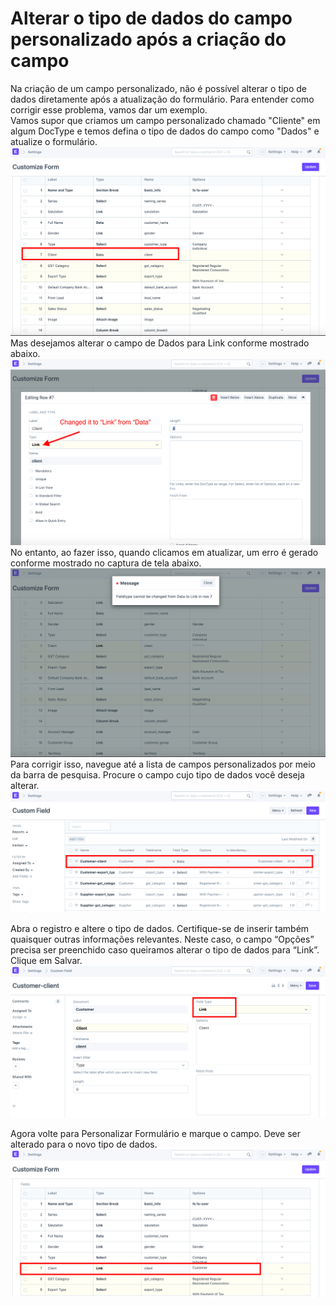 # Alterar o tipo de dados do campo personalizado após a criação do campo



Na criação de um campo personalizado, não é possível alterar o tipo de dados diretamente após a atualização do formulário. Para entender como corrigir esse problema, vamos dar um exemplo.  
Vamos supor que criamos um campo personalizado chamado "Cliente" em algum DocType e temos defina o tipo de dados do campo como "Dados" e atualize o formulário.  
![](/files/oC1x4VU.png)  
Mas desejamos alterar o campo de Dados para Link conforme mostrado abaixo.  
![](/files/ipJDZu3.png)  
No entanto, ao fazer isso, quando clicamos em atualizar, um erro é gerado conforme mostrado no captura de tela abaixo.  
![](/files/j6CBjuB.png)  
 Para corrigir isso, navegue até a lista de campos personalizados por meio da barra de pesquisa. Procure o campo cujo tipo de dados você deseja alterar.  
![](/files/BzHBToc.png)   
  
Abra o registro e altere o tipo de dados. Certifique-se de inserir também quaisquer outras informações relevantes. Neste caso, o campo “Opções” precisa ser preenchido caso queiramos alterar o tipo de dados para “Link”. Clique em Salvar.  
![](/files/feW55Of.png)  
  
Agora volte para Personalizar Formulário e marque o campo. Deve ser alterado para o novo tipo de dados.  
![](/files/K9EkoHp.png)  


